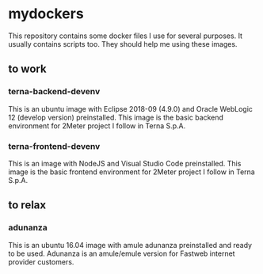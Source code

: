 # mydockers

This repository contains some docker files I use for several purposes. It usually contains scripts too. They should help me using these images.

## to work

### terna-backend-devenv 
This is an ubuntu image with Eclipse 2018-09 (4.9.0) and Oracle WebLogic 12 (develop version) preinstalled. This image is the basic backend environment for 2Meter project I follow in Terna S.p.A.

### terna-frontend-devenv 
This is an image with NodeJS and Visual Studio Code preinstalled. This image is the basic frontend environment for 2Meter project I follow in Terna S.p.A.


## to relax

### adunanza 
This is an ubuntu 16.04 image with amule adunanza preinstalled and ready to be used. Adunanza is an amule/emule version for Fastweb internet provider customers.
